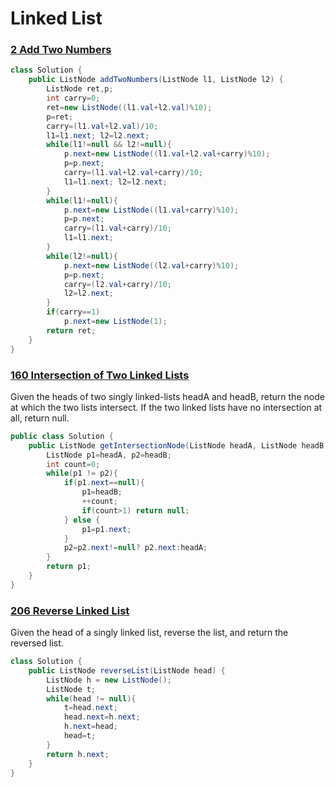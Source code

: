 # Linked List

### [2 Add Two Numbers](2)

~~~java
class Solution {
    public ListNode addTwoNumbers(ListNode l1, ListNode l2) {
        ListNode ret,p;
        int carry=0;
        ret=new ListNode((l1.val+l2.val)%10);
        p=ret;
        carry=(l1.val+l2.val)/10;
        l1=l1.next; l2=l2.next;
        while(l1!=null && l2!=null){
            p.next=new ListNode((l1.val+l2.val+carry)%10);
            p=p.next;
            carry=(l1.val+l2.val+carry)/10;
            l1=l1.next; l2=l2.next;
        }
        while(l1!=null){
            p.next=new ListNode((l1.val+carry)%10);
            p=p.next;
            carry=(l1.val+carry)/10;
            l1=l1.next;
        }
        while(l2!=null){
            p.next=new ListNode((l2.val+carry)%10);
            p=p.next;
            carry=(l2.val+carry)/10;
            l2=l2.next;
        }
        if(carry==1)
            p.next=new ListNode(1);
        return ret;
    }
}
~~~

### [160 Intersection of Two Linked Lists](160)

Given the heads of two singly linked-lists headA and headB, return the node at which the two lists intersect. If the two linked lists have no intersection at all, return null.

```java
public class Solution {
    public ListNode getIntersectionNode(ListNode headA, ListNode headB) {
        ListNode p1=headA, p2=headB;
        int count=0;
        while(p1 != p2){
            if(p1.next==null){
                p1=headB;
                ++count;
                if(count>1) return null;
            } else {
                p1=p1.next;
            }
            p2=p2.next!=null? p2.next:headA;
        }
        return p1;
    }
}
```

### [206 Reverse Linked List](206)

Given the head of a singly linked list, reverse the list, and return the reversed list.


```java
class Solution {
    public ListNode reverseList(ListNode head) {
        ListNode h = new ListNode();
        ListNode t;
        while(head != null){
            t=head.next;
            head.next=h.next;
            h.next=head;
            head=t;
        }
        return h.next;
    }
}
```